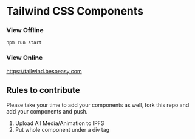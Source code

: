 # Tailwind CSS Components

### View Offline

`npm run start`

### View Online

https://tailwind.besoeasy.com

## Rules to contribute

Please take your time to add your components as well, fork this repo and add your components and push.

1. Upload All Media/Animation to IPFS
2. Put whole component under a div tag
